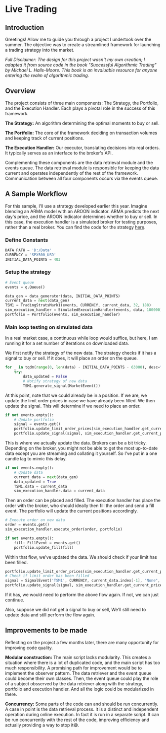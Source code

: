 
# Live Trading

## Introduction
Greetings! Allow me to guide you through a project I undertook over the summer. The objective was to create a streamlined framework for launching a trading strategy into the market.

*Full Disclaimer: The design for this project wasn't my own creation; I adapted it from source code in the book "Successful Algorithmic Trading" by Michael L. Halls-Moore. This book is an invaluable resource for anyone entering the realm of algorithmic trading.*

## Overview

The project consists of three main components: The Strategy, the Portfolio, and the Execution Handler. Each plays a pivotal role in the success of this framework.

**The Strategy:** An algorithm determining the optimal moments to buy or sell.

**The Portfolio:** The core of the framework deciding on transaction volumes and keeping track of current positions.

**The Execution Handler:** Our executor, translating decisions into real orders. It typically serves as an interface to the broker's API.

Complementing these components are the data retrieval module and the events queue. The data retrieval module is responsible for keeping the data current and operates independently of the rest of the framework. Communication between all four components occurs via the events queue.

## A Sample Workflow
For this sample, I'll use a strategy developed earlier this year. Imagine blending an ARMA model with an AROON indicator. ARMA predicts the next day's price, and the AROON indicator determines whether to buy or sell. In this case, the execution handler is a simulated broker for testing purposes, rather than a real broker. You can find the code for the strategy [here](main.py).

### Define Constants
```python
DATA_PATH = 'D:/Data'
CURRENCY = 'SPX500_USD'
INITIAL_DATA_POINTS = 403

```

### Setup the strategy
```python
# Event queue
events = q.Queue()

data_gen = data_generator(data, INITIAL_DATA_POINTS)
current_data = next(data_gen)
TSM1 = TradingStratsMark1(events, CURRENCY, current_data, 32, 188)
sim_execution_handler = SimulatedExecutionHandler(events, data, 100000)
portfolio = Portfolio(events, sim_execution_handler)
```

### Main loop testing on simulated data

In a real market case, a continuous while loop would suffice, but here, I am running it for a set number of iterations on downloaded data.

We first notify the strategy of the new data. The strategy checks if it has a signal to buy or sell. If it does, it will place an order on the queue.
```python
for _ in tqdm(range(0, len(data) - INITIAL_DATA_POINTS - 63000), desc="Progress: "):
    try:
        data_updated = False
        # Notify strategy of new data
        TSM1.generate_signal(MarketEvent())
```

At this point, note that we could already be in a position. If we are, we update the limit order prices in case we have already been filled. We then update the signal. This will determine if we need to place an order.
```python
if not events.empty():
    # Update portfolio
    signal = events.get()
    portfolio.update_limit_order_prices(sim_execution_handler.get_current_price(CURRENCY))
    portfolio.update_signal(signal, sim_execution_handler.get_current_price(CURRENCY))

```
This is where we actually update the data. Brokers can be a bit tricky. Depending on the broker, you might not be able to get the most up-to-date data except you are streaming and collating it yourself. So I've put in a one candle lag to mimic this delay.

```python
if not events.empty():
    # Update data
    current_data = next(data_gen)
    data_updated = True
    TSM1.data = current_data
    sim_execution_handler.data = current_data
```

Then an order can be placed and filled. The execution handler has place the order with the broker, who should ideally then fill the order and send a fill event. The portfolio will update the current positions accordingly.

```python
# Execute order on new data
order = events.get()
sim_execution_handler.execute_order(order, portfolio)

if not events.empty():
    fill: FillEvent = events.get()
    portfolio.update_fill(fill)
```

Within that flow, we've updated the data. We should check if your limit has been filled. 

```python
portfolio.update_limit_order_prices(sim_execution_handler.get_current_price(CURRENCY))
# Check if limit order has been filled
signal = SignalEvent('TSM1', CURRENCY, current_data.index[-1], "None", 0)
portfolio.update_signal(signal, sim_execution_handler.get_current_price(CURRENCY))
```

If it has, we would need to perform the above flow again. If not, we can just continue.

Also, suppose we did not get a signal to buy or sell, We'll still need to update data and still perform the flow again.

## Improvements to be made

Reflecting on the project a few months later, there are many opportunity for improving code quality.

**Modular construction:** The main script lacks modularity. This creates a situation where there is a lot of duplicated code, and the main script has too much responsibility. A promising path for improvement would be to implement the observer pattern. The data retriever and the event queue could become their own classes. Then, the event queue could play the role of a subject obsserved by the data retriever along with the strategy, portfolio and execution handler. And all the logic could be modularized in there.

**Concurrency:** Some parts of the code can and should be run concurrently.  A case in point is the data retrieval process. It is a distinct and independent operation during online execution. In fact it is run in a separate script. It can be run concurrently with the rest of the code, improving efficiency and actually providing a way to stop it😅.